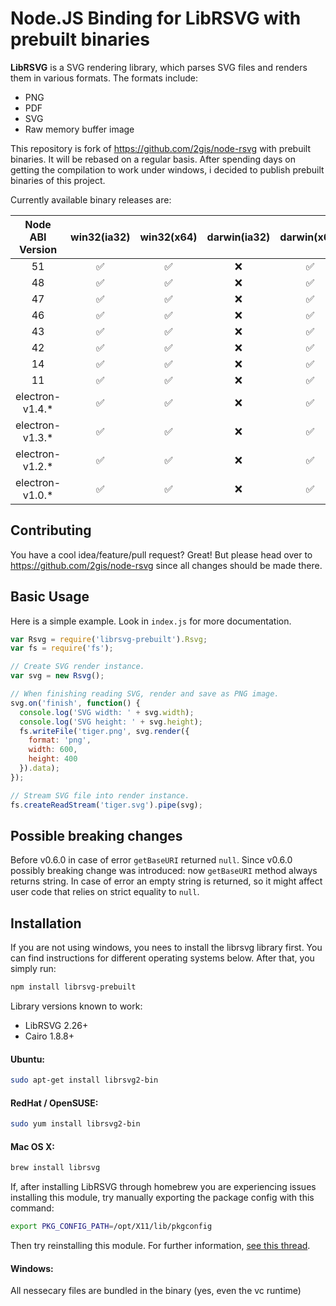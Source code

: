 # Node.JS Binding for LibRSVG with prebuilt binaries

**LibRSVG** is a SVG rendering library, which parses SVG files and renders them in various formats. The formats include:

 *  PNG
 *  PDF
 *  SVG
 *  Raw memory buffer image

This repository is fork of https://github.com/2gis/node-rsvg with prebuilt binaries. It will be rebased on a regular basis.
After spending days on getting the compilation to work under windows, i decided to publish prebuilt binaries of this project.

Currently available binary releases are:

| Node ABI Version | win32(ia32) | win32(x64) | darwin(ia32) | darwin(x64) | linux(ia32) | linux(x64) |
|:----------------:|:-----------:|:----------:|:------------:|:-----------:|:-----------:|:----------:|
|51                |:white_check_mark:|:white_check_mark:|:x:|:white_check_mark:|:white_check_mark:|:white_check_mark:|
|48                |:white_check_mark:|:white_check_mark:|:x:|:white_check_mark:|:white_check_mark:|:white_check_mark:|
|47                |:white_check_mark:|:white_check_mark:|:x:|:white_check_mark:|:white_check_mark:|:white_check_mark:|
|46                |:white_check_mark:|:white_check_mark:|:x:|:white_check_mark:|:white_check_mark:|:white_check_mark:|
|43                |:white_check_mark:|:white_check_mark:|:x:|:white_check_mark:|:white_check_mark:|:white_check_mark:|
|42                |:white_check_mark:|:white_check_mark:|:x:|:white_check_mark:|:white_check_mark:|:white_check_mark:|
|14                |:white_check_mark:|:white_check_mark:|:x:|:white_check_mark:|:white_check_mark:|:white_check_mark:|
|11                |:white_check_mark:|:white_check_mark:|:x:|:white_check_mark:|:white_check_mark:|:white_check_mark:|
|electron-v1.4.*   |:white_check_mark:|:white_check_mark:|:x:|:white_check_mark:|:white_check_mark:|:white_check_mark:|
|electron-v1.3.*   |:white_check_mark:|:white_check_mark:|:x:|:white_check_mark:|:white_check_mark:|:white_check_mark:|
|electron-v1.2.*   |:white_check_mark:|:white_check_mark:|:x:|:white_check_mark:|:white_check_mark:|:white_check_mark:|
|electron-v1.0.*   |:white_check_mark:|:white_check_mark:|:x:|:white_check_mark:|:white_check_mark:|:white_check_mark:|

## Contributing

You have a cool idea/feature/pull request? Great! But please head over to https://github.com/2gis/node-rsvg since all changes should be made there.

## Basic Usage

Here is a simple example. Look in `index.js` for more documentation.

```javascript
var Rsvg = require('librsvg-prebuilt').Rsvg;
var fs = require('fs');

// Create SVG render instance.
var svg = new Rsvg();

// When finishing reading SVG, render and save as PNG image.
svg.on('finish', function() {
  console.log('SVG width: ' + svg.width);
  console.log('SVG height: ' + svg.height);
  fs.writeFile('tiger.png', svg.render({
    format: 'png',
    width: 600,
    height: 400
  }).data);
});

// Stream SVG file into render instance.
fs.createReadStream('tiger.svg').pipe(svg);
```

## Possible breaking changes

Before v0.6.0 in case of error `getBaseURI` returned `null`.
Since v0.6.0 possibly breaking change was introduced: now `getBaseURI` method always returns string. In case of error an empty string is returned, so it might affect user code that relies on strict equality to `null`. 

## Installation

If you are not using windows, you nees to install the librsvg library first. You can find instructions for different operating systems below. After that, you simply run:

```bash
npm install librsvg-prebuilt
```

Library versions known to work:

 *  LibRSVG 2.26+
 *  Cairo 1.8.8+

#### Ubuntu:

```bash
sudo apt-get install librsvg2-bin
```

#### RedHat / OpenSUSE:

```bash
sudo yum install librsvg2-bin
```

#### Mac OS X:

```bash
brew install librsvg
```

If, after installing LibRSVG through homebrew you are experiencing issues installing this module, try manually exporting the package config with this command:

```bash
export PKG_CONFIG_PATH=/opt/X11/lib/pkgconfig
```

Then try reinstalling this module. For further information, [see this thread](https://github.com/Homebrew/homebrew/issues/14123).

#### Windows:

All nessecary files are bundled in the binary (yes, even the vc runtime)
